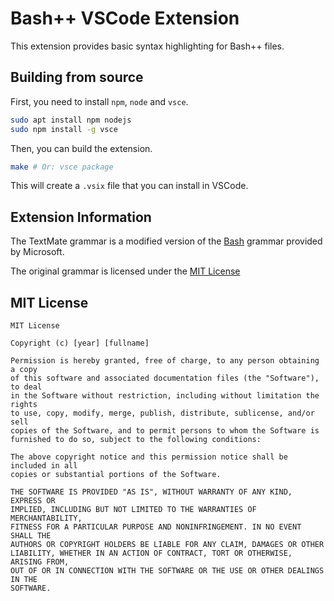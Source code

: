 # Bash++ VSCode Extension

This extension provides basic syntax highlighting for Bash++ files.

## Building from source

First, you need to install `npm`, `node` and `vsce`.

```bash
sudo apt install npm nodejs
sudo npm install -g vsce
```

Then, you can build the extension.

```bash
make # Or: vsce package
```

This will create a `.vsix` file that you can install in VSCode.

## Extension Information

The TextMate grammar is a modified version of the [Bash](https://github.com/microsoft/vscode-textmate/blob/main/test-cases/themes/syntaxes/Shell-Unix-Bash.tmLanguage.json) grammar provided by Microsoft.

The original grammar is licensed under the [MIT License](https://choosealicense.com/licenses/mit/)

## MIT License

```plaintext
MIT License

Copyright (c) [year] [fullname]

Permission is hereby granted, free of charge, to any person obtaining a copy
of this software and associated documentation files (the "Software"), to deal
in the Software without restriction, including without limitation the rights
to use, copy, modify, merge, publish, distribute, sublicense, and/or sell
copies of the Software, and to permit persons to whom the Software is
furnished to do so, subject to the following conditions:

The above copyright notice and this permission notice shall be included in all
copies or substantial portions of the Software.

THE SOFTWARE IS PROVIDED "AS IS", WITHOUT WARRANTY OF ANY KIND, EXPRESS OR
IMPLIED, INCLUDING BUT NOT LIMITED TO THE WARRANTIES OF MERCHANTABILITY,
FITNESS FOR A PARTICULAR PURPOSE AND NONINFRINGEMENT. IN NO EVENT SHALL THE
AUTHORS OR COPYRIGHT HOLDERS BE LIABLE FOR ANY CLAIM, DAMAGES OR OTHER
LIABILITY, WHETHER IN AN ACTION OF CONTRACT, TORT OR OTHERWISE, ARISING FROM,
OUT OF OR IN CONNECTION WITH THE SOFTWARE OR THE USE OR OTHER DEALINGS IN THE
SOFTWARE.
```